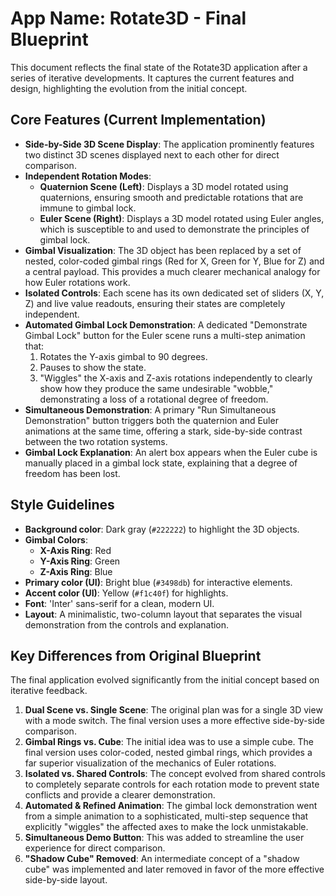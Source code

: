 
# App Name: Rotate3D - Final Blueprint

This document reflects the final state of the Rotate3D application after a series of iterative developments. It captures the current features and design, highlighting the evolution from the initial concept.

## Core Features (Current Implementation)

- **Side-by-Side 3D Scene Display**: The application prominently features two distinct 3D scenes displayed next to each other for direct comparison.
- **Independent Rotation Modes**:
  - **Quaternion Scene (Left)**: Displays a 3D model rotated using quaternions, ensuring smooth and predictable rotations that are immune to gimbal lock.
  - **Euler Scene (Right)**: Displays a 3D model rotated using Euler angles, which is susceptible to and used to demonstrate the principles of gimbal lock.
- **Gimbal Visualization**: The 3D object has been replaced by a set of nested, color-coded gimbal rings (Red for X, Green for Y, Blue for Z) and a central payload. This provides a much clearer mechanical analogy for how Euler rotations work.
- **Isolated Controls**: Each scene has its own dedicated set of sliders (X, Y, Z) and live value readouts, ensuring their states are completely independent.
- **Automated Gimbal Lock Demonstration**: A dedicated "Demonstrate Gimbal Lock" button for the Euler scene runs a multi-step animation that:
  1. Rotates the Y-axis gimbal to 90 degrees.
  2. Pauses to show the state.
  3. "Wiggles" the X-axis and Z-axis rotations independently to clearly show how they produce the same undesirable "wobble," demonstrating a loss of a rotational degree of freedom.
- **Simultaneous Demonstration**: A primary "Run Simultaneous Demonstration" button triggers both the quaternion and Euler animations at the same time, offering a stark, side-by-side contrast between the two rotation systems.
- **Gimbal Lock Explanation**: An alert box appears when the Euler cube is manually placed in a gimbal lock state, explaining that a degree of freedom has been lost.

## Style Guidelines

- **Background color**: Dark gray (`#222222`) to highlight the 3D objects.
- **Gimbal Colors**:
    - **X-Axis Ring**: Red
    - **Y-Axis Ring**: Green
    - **Z-Axis Ring**: Blue
- **Primary color (UI)**: Bright blue (`#3498db`) for interactive elements.
- **Accent color (UI)**: Yellow (`#f1c40f`) for highlights.
- **Font**: 'Inter' sans-serif for a clean, modern UI.
- **Layout**: A minimalistic, two-column layout that separates the visual demonstration from the controls and explanation.

## Key Differences from Original Blueprint

The final application evolved significantly from the initial concept based on iterative feedback.

1.  **Dual Scene vs. Single Scene**: The original plan was for a single 3D view with a mode switch. The final version uses a more effective side-by-side comparison.
2.  **Gimbal Rings vs. Cube**: The initial idea was to use a simple cube. The final version uses color-coded, nested gimbal rings, which provides a far superior visualization of the mechanics of Euler rotations.
3.  **Isolated vs. Shared Controls**: The concept evolved from shared controls to completely separate controls for each rotation mode to prevent state conflicts and provide a clearer demonstration.
4.  **Automated & Refined Animation**: The gimbal lock demonstration went from a simple animation to a sophisticated, multi-step sequence that explicitly "wiggles" the affected axes to make the lock unmistakable.
5.  **Simultaneous Demo Button**: This was added to streamline the user experience for direct comparison.
6.  **"Shadow Cube" Removed**: An intermediate concept of a "shadow cube" was implemented and later removed in favor of the more effective side-by-side layout.

